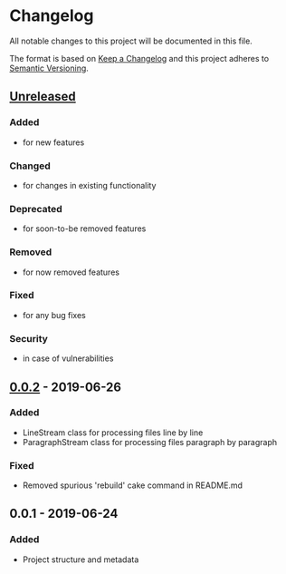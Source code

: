 # Changelog
All notable changes to this project will be documented in this file.

The format is based on [Keep a Changelog](http://keepachangelog.com/en/1.0.0/)
and this project adheres to [Semantic Versioning](http://semver.org/spec/v2.0.0.html).

## [Unreleased]
### Added
- for new features
### Changed
- for changes in existing functionality
### Deprecated
- for soon-to-be removed features
### Removed
- for now removed features
### Fixed
- for any bug fixes
### Security
- in case of vulnerabilities

## [0.0.2] - 2019-06-26
### Added
- LineStream class for processing files line by line
- ParagraphStream class for processing files paragraph by paragraph
### Fixed
- Removed spurious 'rebuild' cake command in README.md

## 0.0.1 - 2019-06-24
### Added
- Project structure and metadata

[Unreleased]: https://github.com/blinkdog/debian-control/compare/v0.0.2...HEAD
[0.0.2]: https://github.com/blinkdog/debian-control/compare/v0.0.1...v0.0.2
